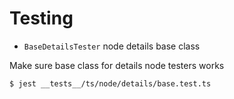 # Testing

* `BaseDetailsTester` node details base class

Make sure base class for details node testers works

`$ jest __tests__/ts/node/details/base.test.ts`
